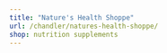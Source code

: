 ```yaml
---
title: "Nature's Health Shoppe"
url: /chandler/natures-health-shoppe/
shop: nutrition supplements
---
```

